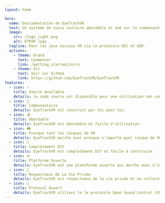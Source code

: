 ```yaml
---
layout: home

hero:
  name: Doccumentation de EyeTrackVR
  text: Un système de suivi oculaire abordable et axé sur la communauté.
  image:
    src: /logo_light.png
    alt: ETRVR logo
  tagline: Pour les jeux sociaux VR via le protocole OSC et UDP.
  actions:
    - theme: brand
      text: Commencer
      link: /getting_started/intro
    - theme: alt
      text: Voir sur GitHub
      link: https://github.com/EyeTrackVR/EyeTrackVR
features:
  - icon: ⚡️
    title: Source Available
    details: le code source est disponible pour une utilisation non commerciale.
  - icon: 🎉
    title: Communautaire
    details: EyeTrackVR est construit par toi pour toi.
  - icon: 💰
    title: Abordable
    details: EyeTrackVR est abordable et facile d'utilisation.
  - icon: 🎮
    title: Presque tout les casques de VR
    details: EyeTrackVR marche avec presque n'importe quel casque de VR.
  - icon: 🔨
    title: Complètement DIY
    details: EyeTrackVR est complètement DIY et facile à construire.
  - icon: 🌐
    title: Platforme Ouverte
    details: EyeTrackVR est une plateforme ouverte qui marche avec n'importe quel jeu VR social.
  - icon: 🔏
    title: Respectueux De La Vie Privée
    details: EyeTrackVR est respectueux de la vie privée et ne collected aucune donnée stocké sur ton propre PC.
  - icon: 📡
    title: Protocol Ouvert
    details: EyeTrackVR utilises le le protocole Open Sound Control (OSC).
---
```

